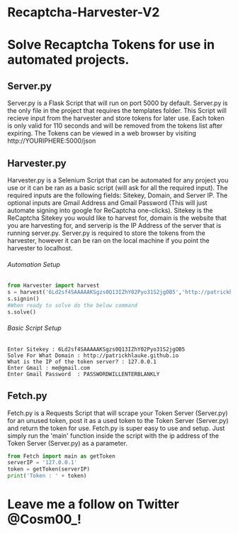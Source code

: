# Recaptcha-Harvester-V2
# Solve Recaptcha Tokens for use in automated projects.

## Server.py
Server.py is a Flask Script that will run on port 5000 by default. Server.py is the only file in the project that requires the templates folder. This Script will recieve input from the harvester and store tokens for later use. Each token is only valid for 110 seconds and will be removed from the tokens list after expiring. The Tokens can be viewed in a web browser by visiting http://YOURIPHERE:5000/json

## Harvester.py
Harvester.py is a Selenium Script that can be automated for any project you use or it can be ran as a basic script (will ask for all the required input). The required inputs are the following fields: Sitekey, Domain, and Server IP. The optional inputs are Gmail Address and Gmail Password (This will just automate signing into google for ReCaptcha one-clicks). Sitekey is the ReCaptcha Sitekey you would like to harvest for, domain is the website that you are harvesting for, and serverip is the IP Address of the server that is running server.py. Server.py is required to store the tokens from the harvester, however it can be ran on the local machine if you point the harvester to localhost.

###### Automation Setup
```python
from Harvester import harvest
s = harvest('6Ld2sf4SAAAAAKSgzs0Q13IZhY02Pyo31S2jgOB5','http://patrickhlauke.github.io','127.0.0.1','me@gmail.com','gmailpasswordhere')
s.signin()
#When ready to solve do the below command
s.solve()
```
###### Basic Script Setup
```
Enter Sitekey : 6Ld2sf4SAAAAAKSgzs0Q13IZhY02Pyo31S2jgOB5
Solve For What Domain : http://patrickhlauke.github.io
What is the IP of the token server? : 127.0.0.1
Enter Gmail : me@gmail.com
Enter Gmail Password  : PASSWORDWILLENTERBLANKLY
```

## Fetch.py
Fetch.py is a Requests Script that will scrape your Token Server (Server.py) for an unused token, post it as a used token to the Token Server (Server.py) and return the token for use. Fetch.py is super easy to use and setup. Just simply run the 'main' function inside the script with the ip address of the Token Server (Server.py) as a parameter.
```python
from Fetch import main as getToken
serverIP = '127.0.0.1'
token = getToken(serverIP)
print('Token : ' + token)
```

# Leave me a follow on Twitter @Cosm00_!

